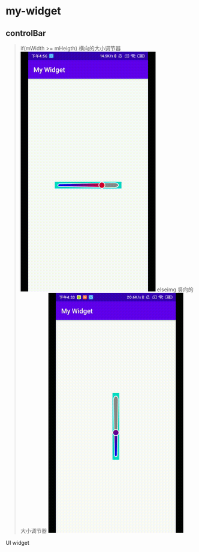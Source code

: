 # my-widget
## controlBar
> if(mWidth >= mHeigth)
>    横向的大小调节器
![img](https://github.com/xiexiemanyou/my-widget/blob/master/image/1593508085200.gif?raw=true) 
> elseimg
>     竖向的大小调节器
![img](https://github.com/xiexiemanyou/my-widget/blob/masterimg/image/1593506473826.gif?raw=true) 


UI widget
